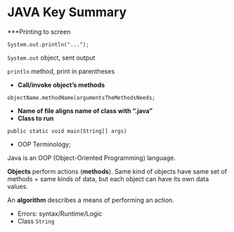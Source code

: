 # JAVA Key Summary

***Printing to screen

`System.out.println("...");`

`System.out` object, sent output

`println` method, print in parentheses

- **Call/invoke object’s methods**

`objectName.methodName(argumentsTheMethodsNeeds;`

- **Name of file aligns name of class with “.java”**
- **Class to run**

`public static void main(String[] args)`

- OOP Terminology;

Java is an OOP (Object-Oriented Programming) language. 

**Objects** perform actions (**methods**). Same kind of objects have same set of methods + same kinds of data, but each object can have its own data values. 

An **algorithm** describes a means of performing an action.

- Errors: syntax/Runtime/Logic
- Class `String`
